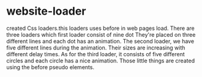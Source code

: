 # website-loader
created Css loaders.this loaders uses before in web pages load.
There are three loaders which first loader consist of nine dot
They're placed on three different lines and each dot has an animation.
The second loader, we have five different lines during the animation.
Their sizes are increasing with different delay times.
As for the third loader, it consists of five different circles and each circle has a nice animation.
Those little things are created using the before pseudo elements.
